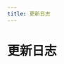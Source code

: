 ```yaml
---
title: 更新日志
---
```


# 更新日志

<p></p> 

<template>
  <a-timeline>
    <a-timeline-item>
      v1.4.5
      <p>
        更新内容：<br/>
        &emsp;- <a-tag color="purple">修复</a-tag> 修复导航栏在移动端下宽度溢出的问题<br/>
      </p>
    </a-timeline-item>
    <a-timeline-item>
      v1.4.5
      <p>
        更新内容：<br/>
        &emsp;- <a-tag color="green">优化</a-tag> 优化导航菜单 target 类型规则<br/>
      </p>
    </a-timeline-item>
    <a-timeline-item>
      v1.4.4
      <p>
        更新内容：<br/>
        &emsp;- <a-tag color="purple">修复</a-tag> 修复 Ant Design 按钮组件样式污染BUG<br/>
      </p>
    </a-timeline-item>
    <a-timeline-item>
      v1.4.3
      <p>
        更新内容：<br/>
        &emsp;- <a-tag color="purple">修复</a-tag> 右侧边栏折叠按钮样式异常BUG，暂时撤销右侧边栏折叠按钮<br/>
      </p>
    </a-timeline-item>
    <a-timeline-item>
      v1.4.2
      <p>
        更新内容：<br/>
        &emsp;- <a-tag color="purple">修复</a-tag> 删除无关的样式文件<br/>
      </p>
    </a-timeline-item>
    <a-timeline-item>
      v1.4.1
      <p>
        更新内容：<br/>
        &emsp;- <a-tag color="purple">修复</a-tag> 修复 SSR 渲染导致提示 localStorage is not defined 的BUG<br/>
        &emsp;- <a-tag color="purple">修复</a-tag> 修复 右侧边栏按钮折叠时显示异常的BUG<br/>
      </p>
    </a-timeline-item>
    <a-timeline-item>
      v1.4.0
      <p>
        更新内容：<br/>
        &emsp;- <a-tag color="orange">新增</a-tag> 新增右侧边栏，详情见 (<a href="/config/sidebar.html#右侧边栏">右侧边栏</a>) <br/>
        &emsp;- <a-tag color="orange">新增</a-tag> 新增暗黑模式切换按钮，详情见 (<a href="/config/navbar.html#暗黑模式切换按钮">暗黑模式切换按钮</a>) <a-tag color="cyan">实验性功能</a-tag><br/>
        &emsp;- <a-tag color="green">优化</a-tag> 优化调整调整导航栏选中的效果 (<a href="https://github.com/zpfz/vuepress-theme-antdocs/issues/40" target="_blank">#40</a>)<br/>
        &emsp;- <a-tag color="green">优化</a-tag> 删除 Footer 无用属性 footerColumn<br/>
        &emsp;- <a-tag color="green">优化</a-tag> 首页按钮字段更改为 actions，详情见 (<a href="/config/#导航按钮">导航按钮</a>) <a-tag color="red">破坏性更新</a-tag><br/>
        &emsp;- <a-tag color="green">优化</a-tag> 优化其他视觉细节效果<br/>
        &emsp;- <a-tag color="purple">修复</a-tag> 修复返回顶部动画延迟的BUG<br/>
        &emsp;- <a-tag color="purple">修复</a-tag> 修复广告栏未开启仍渲染 DOM 的BUG<br/>
      </p>
    </a-timeline-item>
    <a-timeline-item>
      v1.3.5
      <p>
        更新内容：<br/>
        &emsp;- <a-tag color="green">优化</a-tag> 优化首页配置缺少 actionBtn/preactionBtn 配置时提示 'link' of undefined 的错误 (<a href="https://github.com/zpfz/vuepress-theme-antdocs/issues/33" target="_blank">#33</a>)<br/>
      </p>
    </a-timeline-item>
    <a-timeline-item>
      v1.3.4
      <p>
        更新内容：<br/>
        &emsp;- <a-tag color="green">优化</a-tag> 优化调整 Last Updated 在移动端无侧边栏时的位置<br/>
      </p>
    </a-timeline-item>
    <a-timeline-item>
      v1.3.3
      <p>
        更新内容：<br/>
        &emsp;- <a-tag color="green">优化</a-tag> 优化调整 Last Updated 在 PC 端无侧边栏时的位置<br/>
        &emsp;- <a-tag color="green">优化</a-tag> 修改无侧边栏内容区默认宽度为 960px<br/>
        &emsp;- <a-tag color="purple">修复</a-tag> 修复代码行号颜色显示和错位问题 (<a href="https://github.com/zpfz/vuepress-theme-antdocs/issues/31" target="_blank">#31</a>)
      </p>
    </a-timeline-item>
    <a-timeline-item>
      v1.3.2
      <p>
        更新内容：<br/>
        &emsp;- <a-tag color="green">优化</a-tag> 丰富首页主要和次要按钮的配置，使配置更加自由 (<a href="https://github.com/zpfz/vuepress-theme-antdocs/issues/26" target="_blank">#26</a>) <a-tag color="red">破坏性更新</a-tag><br/>
        &emsp;- <a-tag color="green">优化</a-tag> 优化单页面 ( 无侧边栏 ) 的适应宽度 (<a href="https://github.com/zpfz/vuepress-theme-antdocs/issues/21" target="_blank">#21</a>)<br/>
        &emsp;- <a-tag color="green">优化</a-tag> 优化广告组件类名，降低被插件屏蔽的几率
 (<a href="https://github.com/zpfz/vuepress-theme-antdocs/issues/19" target="_blank">#19</a>)<br/>
        &emsp;- <a-tag color="green">优化</a-tag> 优化代码块主题颜色<br/>
        &emsp;- <a-tag color="purple">修复</a-tag> 修复因升级 core-js 库而导致各种的报错
 (<a href="https://github.com/zpfz/vuepress-theme-antdocs/issues/5" target="_blank">#5</a>)<br/>
        &emsp;- <a-tag color="purple">修复</a-tag> 修复文档无 h1 标题导致塌陷的BUG
 (<a href="https://github.com/zpfz/vuepress-theme-antdocs/issues/25" target="_blank">#25</a>)<br/>
         &emsp;- <a-tag color="purple">修复</a-tag> 修复没有侧边栏内容仍显示侧边栏的BUG <a-tag color="red">破坏性更新</a-tag><br/>
      </p>
    </a-timeline-item>
    <a-timeline-item>
      v1.2.2
      <p>
        更新内容：<br/>
        &emsp;- <a-tag color="green">优化</a-tag> 页脚支持渲染 html 代码 ( 可用于实现备案号等 )<br/>
        &emsp;- <a-tag color="green">优化</a-tag> 更改依赖版本号至最新版本<br/>
      </p>
    </a-timeline-item>
    <a-timeline-item>
      v1.2.0
      <p>
        更新内容：<br/>
        &emsp;- <a-tag color="orange">新增</a-tag> 新增多语言设置<br/>
      </p>
    </a-timeline-item>
    <a-timeline-item>
      v1.1.1
      <p>
        更新内容：<br/>
        &emsp;- <a-tag color="green">优化</a-tag> 优化侧边栏标题过长时鼠标悬停的显示效果<br/>
        &emsp;- <a-tag color="purple">修复</a-tag> 修复移动端侧边栏按钮展开状态显示异常的BUG<br/>
      </p>
    </a-timeline-item>
    <a-timeline-item>
      v1.1.0
      <p>
        更新内容：<br/>
        &emsp;- <a-tag color="orange">新增</a-tag> 新增 Repo 状态图标<br/>
        &emsp;- <a-tag color="green">优化</a-tag> 更改依赖版本号至最新版本<br/>
      </p>
    </a-timeline-item>
    <a-timeline-item>
      v1.0.1
      <p>
        更新内容：<br/>
        &emsp;- <a-tag color="purple">修复</a-tag> 修复代码块显示 css/cpp/c 语言标识异常的BUG<br/>
        &emsp;- <a-tag color="green">优化</a-tag> 优化其他细节<br/>
      </p>
    </a-timeline-item>
    <a-timeline-item>
      v1.0.0
      <a-tag color="green">正式版</a-tag>
      <p>
        更新内容：<br/>
        &emsp;- <a-tag color="orange">新增</a-tag> 添加侧边栏广告位，支持三种显示状态 ( 图片、图文、招待显示 )<br/>
        &emsp;- <a-tag color="orange">新增</a-tag> 新增首页次级按钮，即首页按钮最大支持数为 2 个<br/>
        &emsp;- <a-tag color="green">优化</a-tag> 优化返回顶部按钮可自定义开启<br/>
        &emsp;- <a-tag color="purple">修复</a-tag> 修复导航栏因 title 过长而显示异常的BUG<br/>
        &emsp;- <a-tag color="purple">修复</a-tag> 修复其他可能存在问题的BUG<br/>
      </p>
    </a-timeline-item>
    <a-timeline-item>
      v0.1.2
      <a-tag color="blue">公测版</a-tag>
      <p>
        更新内容：<br/>
        &emsp;- <a-tag color="purple">修复</a-tag> 修复导航栏菜单在某些情况未能正确激活当前菜单项的问题<br/>
      </p>
    </a-timeline-item>
    <a-timeline-item>
      v0.1.1
      <a-tag color="blue">公测版</a-tag>
      <p>
        更新内容：<br/>
        &emsp;- <a-tag color="green">优化</a-tag> 优化移动端侧边栏显示效果<br/>
        &emsp;- <a-tag color="green">优化</a-tag> 优化移动端搜索和菜单图标显示效果<br/>
      </p>
    </a-timeline-item>
    <a-timeline-item>
      v0.1.0
      <a-tag color="blue">公测版</a-tag>
      <p>
        更新内容：<br/>
        &emsp;- <a-tag color="orange">新增</a-tag> 搭载 Ant Design 组件，在 .md 中直接使用 <br/>
        &emsp;- <a-tag color="orange">新增</a-tag> 添加底部栏，最大支持 4 个栏目数<br/>
        &emsp;- <a-tag color="green">优化</a-tag> 统一预处理器，使用兼容 Ant Design 样式的 Less 语法<br/>
        &emsp;- <a-tag color="green">优化</a-tag> 优化内置的提示、警告、危险块的显示效果<br/>
        &emsp;- <a-tag color="green">优化</a-tag> 优化代码块、行内代码、Blockquote等显示效果<br/>
        &emsp;- <a-tag color="green">优化</a-tag> 优化首页、导航菜单、Github徽标、侧边栏等显示效果<br/>
        &emsp;- <a-tag color="green">优化</a-tag> 优化移动端显示以及动画效果<br/>
        &emsp;- <a-tag color="purple">修复</a-tag> 修复其他可能存在问题的BUG<br/>
      </p>
    </a-timeline-item>
  </a-timeline>
</template>
